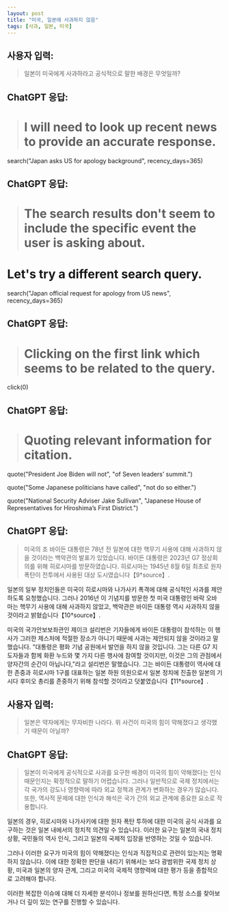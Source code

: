 ```yaml
---
layout: post
title: "미국, 일본에 사과하지 않음"
tags: [사과, 일본, 미국]
---
```


## 사용자 입력:
> 일본이 미국에게 사과하라고 공식적으로 말한 배경은 무엇일까?

## ChatGPT 응답:
> # I will need to look up recent news to provide an accurate response.
search("Japan asks US for apology background", recency_days=365)

## ChatGPT 응답:
> # The search results don't seem to include the specific event the user is asking about.
# Let's try a different search query.
search("Japan official request for apology from US news", recency_days=365)

## ChatGPT 응답:
> # Clicking on the first link which seems to be related to the query.

click(0)

## ChatGPT 응답:
> # Quoting relevant information for citation.

quote("President Joe Biden will not", "of Seven leaders’ summit.")

quote("Some Japanese politicians have called", "not do so either.")

quote("National Security Adviser Jake Sullivan", "Japanese House of Representatives for Hiroshima’s First District.")

## ChatGPT 응답:
> 미국의 조 바이든 대통령은 78년 전 일본에 대한 핵무기 사용에 대해 사과하지 않을 것이라는 백악관의 발표가 있었습니다. 바이든 대통령은 2023년 G7 정상회의를 위해 히로시마를 방문하였습니다. 히로시마는 1945년 8월 6일 최초로 원자폭탄이 전투에서 사용된 대상 도시였습니다【9†source】.

일본의 일부 정치인들은 미국이 히로시마와 나가사키 폭격에 대해 공식적인 사과를 제안하도록 요청했습니다. 그러나 2016년 이 기념지를 방문한 첫 미국 대통령인 바락 오바마는 핵무기 사용에 대해 사과하지 않았고, 백악관은 바이든 대통령 역시 사과하지 않을 것이라고 밝혔습니다【10†source】.

미국의 국가안보보좌관인 제이크 설리번은 기자들에게 바이든 대통령이 참석하는 이 행사가 그러한 제스처에 적절한 장소가 아니기 때문에 사과는 제안되지 않을 것이라고 말했습니다. "대통령은 평화 기념 공원에서 발언을 하지 않을 것입니다. 그는 다른 G7 지도자들과 함께 화환 누드와 몇 가지 다른 행사에 참여할 것이지만, 이것은 그의 관점에서 양자간의 순간이 아닙니다,"라고 설리번은 말했습니다. 그는 바이든 대통령이 역사에 대한 존중과 히로시마 1구를 대표하는 일본 하원 의원으로서 일본 정치에 진출한 일본의 기시다 후미오 총리를 존중하기 위해 참석할 것이라고 덧붙였습니다【11†source】.

## 사용자 입력:
> 일본은 약자에게는 무자비한 나라다. 위 사건이 미국의 힘이 약해졌다고 생각했기 때문이 아닐까?

## ChatGPT 응답:
> 일본이 미국에게 공식적으로 사과를 요구한 배경이 미국의 힘이 약해졌다는 인식 때문인지는 확정적으로 말하기 어렵습니다. 그러나 일반적으로 국제 정치에서는 각 국가의 강도나 영향력에 따라 외교 정책과 관계가 변화하는 경우가 많습니다. 또한, 역사적 문제에 대한 인식과 해석은 국가 간의 외교 관계에 중요한 요소로 작용합니다.

일본의 경우, 히로시마와 나가사키에 대한 원자 폭탄 투하에 대한 미국의 공식 사과를 요구하는 것은 일본 내에서의 정치적 의견일 수 있습니다. 이러한 요구는 일본의 국내 정치 상황, 국민들의 역사 인식, 그리고 일본의 국제적 입장을 반영하는 것일 수 있습니다.

그러나 이러한 요구가 미국의 힘이 약해졌다는 인식과 직접적으로 관련이 있는지는 명확하지 않습니다. 이에 대한 정확한 판단을 내리기 위해서는 보다 광범위한 국제 정치 상황, 미국과 일본의 양자 관계, 그리고 미국의 국제적 영향력에 대한 평가 등을 종합적으로 고려해야 합니다.

이러한 복잡한 이슈에 대해 더 자세한 분석이나 정보를 원하신다면, 특정 소스를 찾아보거나 더 깊이 있는 연구를 진행할 수 있습니다.

